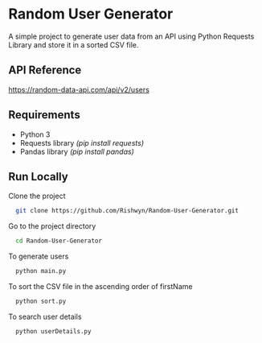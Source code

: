 
# Random User Generator

A simple project to generate user data from an API using Python Requests Library and store it in a sorted CSV file.


## API Reference

https://random-data-api.com/api/v2/users


## Requirements
* Python 3
* Requests library *(pip install requests)*
* Pandas library *(pip install pandas)*




## Run Locally

Clone the project

```bash
  git clone https://github.com/Rishwyn/Random-User-Generator.git
```

Go to the project directory

```bash
  cd Random-User-Generator
```

To generate users

```bash
  python main.py
```

To sort the CSV file in the ascending order of firstName

```bash
  python sort.py
```

To search user details

```bash
  python userDetails.py
```

